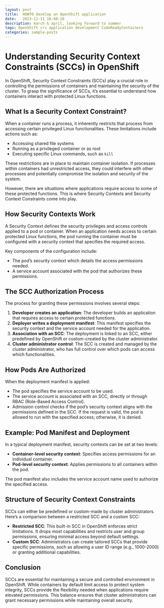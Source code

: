 ```yaml
---
layout: post
title:  HOWTO develop an OpenShift application
date:   2023-11-11 16:40:16
description: march & april, looking forward to summer
tags: OpenShift crc application development CodeReadyContainers
categories: sample-posts
---
```

# Understanding Security Context Constraints (SCCs) in OpenShift

In OpenShift, Security Context Constraints (SCCs) play a crucial role in controlling the permissions of containers and maintaining the security of the cluster. To grasp the significance of SCCs, it’s essential to understand how containers interact with protected Linux functions.

## What Is a Security Context Constraint?

When a container runs a process, it inherently restricts that process from accessing certain privileged Linux functionalities. These limitations include actions such as:

- Accessing shared file systems
- Running as a privileged container or as root
- Executing specific Linux commands, such as `kill`

These restrictions are in place to maintain container isolation. If processes within containers had unrestricted access, they could interfere with other processes and potentially compromise the isolation and security of the system.

However, there are situations where applications require access to some of these protected functions. This is where Security Contexts and Security Context Constraints come into play.

## How Security Contexts Work

A Security Context defines the security privileges and access controls applied to a pod or container. When an application needs access to certain protected Linux functions, the pod running the container must be configured with a security context that specifies the required access.

Key components of the configuration include:

- The pod’s security context which details the access permissions needed.
- A service account associated with the pod that authorizes these permissions.

## The SCC Authorization Process

The process for granting these permissions involves several steps:

1. **Developer creates an application**: The developer builds an application that requires access to certain protected functions.
2. **Deployer writes a deployment manifest**: This manifest specifies the security context and the service account needed for the application.
3. **Association with an SCC**: The deployment is linked to an SCC, either predefined by OpenShift or custom-created by the cluster administrator.
4. **Cluster administrator control**: The SCC is created and managed by the cluster administrator, who has full control over which pods can access which functionalities.

## How Pods Are Authorized

When the deployment manifest is applied:

- The pod specifies the service account to be used.
- The service account is associated with an SCC, directly or through RBAC (Role-Based Access Control).
- Admission control checks if the pod’s security context aligns with the permissions defined in the SCC. If the request is valid, the pod is allowed to run with the specified access; otherwise, it is denied.

## Example: Pod Manifest and Deployment

In a typical deployment manifest, security contexts can be set at two levels:

- **Container-level security context**: Specifies access permissions for an individual container.
- **Pod-level security context**: Applies permissions to all containers within the pod.

The pod manifest also includes the service account name used to authorize the specified access.

## Structure of Security Context Constraints

SCCs can either be predefined or custom-made by cluster administrators. Here’s a comparison between a restricted SCC and a custom SCC:

- **Restricted SCC**: This built-in SCC in OpenShift enforces strict limitations. It drops most capabilities and restricts user and group permissions, ensuring minimal access beyond default settings.
- **Custom SCC**: Administrators can create tailored SCCs that provide specific permissions, such as allowing a user ID range (e.g., 1000-2000) or granting additional capabilities.

## Conclusion

SCCs are essential for maintaining a secure and controlled environment in OpenShift. While containers by default limit access to protect system integrity, SCCs provide the flexibility needed when applications require elevated permissions. This balance ensures that cluster administrators can grant necessary permissions while maintaining overall security.
